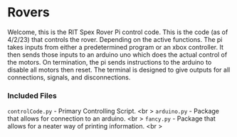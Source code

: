 # Rovers
Welcome, this is the RIT Spex Rover Pi control code. This is the code (as of 4/2/23) that controls the rover.
Depending on the active functions. The pi takes inputs from either a predetermined program or an xbox controller.
It then sends those inputs to an arduino uno which does the actual control of the motors.
On termination, the pi sends instructions to the arduino to disable all motors then reset.
The terminal is designed to give outputs for all connections, signals, and disconnections.

### Included Files
`controlCode.py` - Primary Controlling Script. <br \>
`arduino.py` - Package that allows for connection to an arduino. <br \>
`fancy.py` - Package that allows for a neater way of printing information. <br \>
